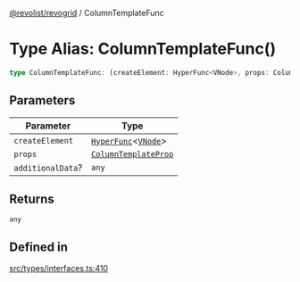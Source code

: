 [@revolist/revogrid](README.md) / ColumnTemplateFunc

# Type Alias: ColumnTemplateFunc()

```ts
type ColumnTemplateFunc: (createElement: HyperFunc<VNode>, props: ColumnTemplateProp, additionalData?: any) => any;
```

## Parameters

| Parameter | Type |
| ------ | ------ |
| `createElement` | [`HyperFunc`](Interface.HyperFunc.md)\<[`VNode`](Interface.VNode.md)\> |
| `props` | [`ColumnTemplateProp`](Interface.ColumnTemplateProp.md) |
| `additionalData`? | `any` |

## Returns

`any`

## Defined in

[src/types/interfaces.ts:410](https://github.com/revolist/revogrid/blob/13653d8ee505d63a363463d1b61354eec56320a1/src/types/interfaces.ts#L410)
